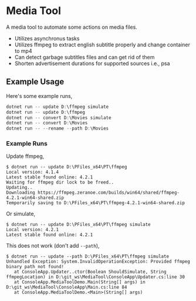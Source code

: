 # Media Tool
A media tool to automate some actions on media files.
- Utilizes asynchronus tasks
- Utilizes ffmpeg to extract english subtitle properly and change container to mp4
- Can detect garbage subtitles files and can get rid of them
- Shorten advertisement durations for supported sources i.e., psa

## Example Usage
Here's some example runs,
```Powershell
dotnet run -- update D:\ffmpeg simulate
dotnet run -- update D:\ffmpeg
dotnet run -- convert D:\Movies simulate
dotnet run -- convert D:\Movies
dotnet run -- --rename --path D:\Movies
```

### Example Runs
Update ffmpeg,

    $ dotnet run -- update D:\PFiles_x64\PT\ffmpeg
    Local version: 4.1.4
    Latest stable found online: 4.2.1
    Waiting for ffmpeg dir lock to be freed..
    Updating..
    Downloading https://ffmpeg.zeranoe.com/builds/win64/shared/ffmpeg-4.2.1-win64-shared.zip
    Temporarily saving to D:\PFiles_x64\PT\ffmpeg-4.2.1-win64-shared.zip

Or simulate,

    $ dotnet run -- update D:\PFiles_x64\PT\ffmpeg simulate
    Local version: 4.2.1
    Latest stable found online: 4.2.1


This does not work (don't add `--path`),

    $ dotnet run -- update --path D:\PFiles_x64\PT\ffmpeg simulate
    Unhandled Exception: System.InvalidOperationException: Provided ffmpeg binary path not found!
       at ConsoleApp.Updater..ctor(Boolean ShouldSimulate, String ffmpegLocation) in D:\git_ws\MediaTool\ConsoleApp\Updater.cs:line 30
       at ConsoleApp.MediaToolDemo.Main(String[] args) in D:\git_ws\MediaTool\ConsoleApp\Main.cs:line 84
       at ConsoleApp.MediaToolDemo.<Main>(String[] args)
